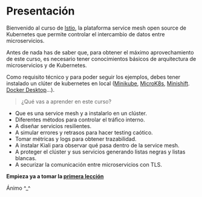 # Presentación

Bienvenido al curso de [Istio](https://istio.io/), la plataforma service mesh open source de Kubernetes que permite controlar el intercambio de datos entre microservicios.

Antes de nada has de saber que, para obtener el máximo aprovechamiento de este curso, es necesario tener conocimientos básicos de arquitectura de microservicios y de Kubernetes.

Como requisito técnico y para poder seguir los ejemplos, debes tener instalado un clúter de kubernetes en local ([Minikube](https://kubernetes.io/es/docs/tasks/tools/install-minikube/), [MicroK8s](https://microk8s.io/docs), [Minishift](https://www.okd.io/minishift/). [Docker Desktop](www.docker.com/products/docker-desktop)...).

> ¿Qué vas a aprender en este curso?

- Que es una service mesh y a instalarlo en un clúster.
- Diferentes métodos para controlar el tráfico interno.
- A diseñar servicios resilientes.
- A simular errores y retrasos para hacer testing caótico.
- Tomar métricas y logs para obtener trazabilidad.
- A instalar Kiali para observar qué pasa dentro de la service mesh.
- A proteger el clúster y sus servicios generando listas negras y listas blancas.
- A securizar la comunicación entre microservicios con TLS.

**Empieza ya a tomar la [primera lección](http://localhost:3000/#/./01_introduccion/01_service_mesh)**

Ánimo ^_^
